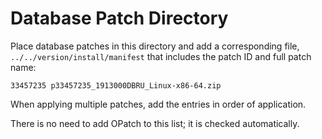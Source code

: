 # Database Patch Directory
Place database patches in this directory and add a corresponding file, `../../version/install/manifest` that includes the patch ID and full patch name:
```
33457235 p33457235_1913000DBRU_Linux-x86-64.zip
```
When applying multiple patches, add the entries in order of application.

There is no need to add OPatch to this list; it is checked automatically.
